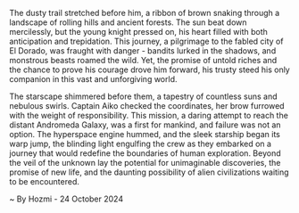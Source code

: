 
The dusty trail stretched before him, a ribbon of brown snaking through a landscape of rolling hills and ancient forests. The sun beat down mercilessly, but the young knight pressed on, his heart filled with both anticipation and trepidation. This journey, a pilgrimage to the fabled city of El Dorado, was fraught with danger - bandits lurked in the shadows, and monstrous beasts roamed the wild. Yet, the promise of untold riches and the chance to prove his courage drove him forward, his trusty steed his only companion in this vast and unforgiving world.

The starscape shimmered before them, a tapestry of countless suns and nebulous swirls. Captain Aiko checked the coordinates, her brow furrowed with the weight of responsibility. This mission, a daring attempt to reach the distant Andromeda Galaxy, was a first for mankind, and failure was not an option.  The hyperspace engine hummed, and the sleek starship began its warp jump, the blinding light engulfing the crew as they embarked on a journey that would redefine the boundaries of human exploration.  Beyond the veil of the unknown lay the potential for unimaginable discoveries, the promise of new life, and the daunting possibility of alien civilizations waiting to be encountered. 

~ By Hozmi - 24 October 2024
